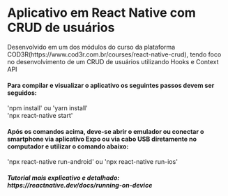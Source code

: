 # Aplicativo em React Native com CRUD de usuários
<p>Desenvolvido em um dos módulos do curso da plataforma COD3R(https://www.cod3r.com.br/courses/react-native-crud), tendo foco no desenvolvimento de um CRUD de usuários utilizando Hooks e Context API</p>

<h4>Para compilar e visualizar o aplicativo os seguintes passos devem ser seguidos:</h4>
<p>'npm install' ou 'yarn install'</br>
'npx react-native start'</br></p>

<h4>Após os comandos acima, deve-se abrir o emulador ou conectar o smartphone via aplicativo Expo ou via cabo USB diretamente no computador e utilizar o comando abaixo:</h4>
<p>'npx react-native run-android' ou 'npx react-native run-ios'</p>

  <h5>Tutorial mais explicativo e detalhado: https://reactnative.dev/docs/running-on-device</h5>

